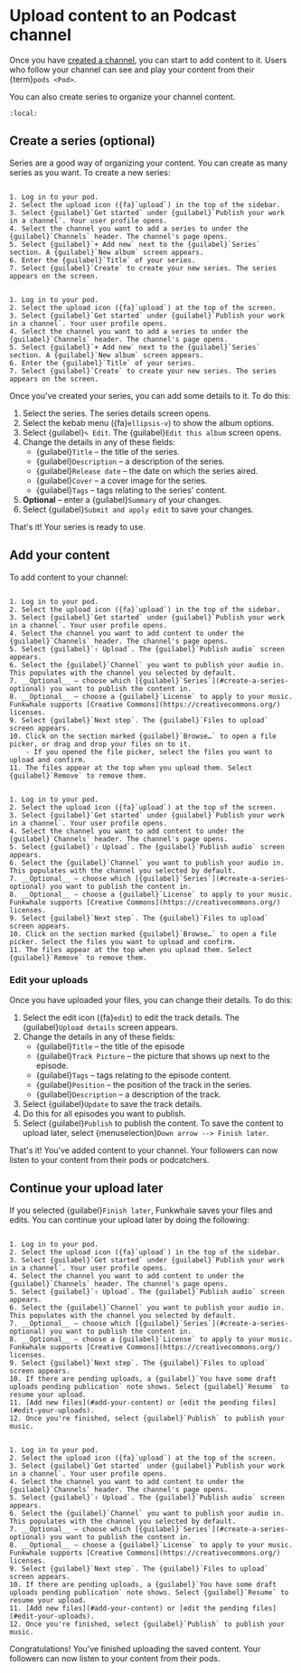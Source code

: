# Upload content to an Podcast channel

Once you have [created a channel](create_channel.md), you can start to add content to it. Users who follow your channel can see and play your content from their {term}`pods <Pod>`.

You can also create series to organize your channel content.

```{contents}
:local:
```

## Create a series (optional)

Series are a good way of organizing your content. You can create as many series as you want. To create a new series:

```{tabbed} Desktop

1. Log in to your pod.
2. Select the upload icon ({fa}`upload`) in the top of the sidebar.
3. Select {guilabel}`Get started` under {guilabel}`Publish your work in a channel`. Your user profile opens.
4. Select the channel you want to add a series to under the {guilabel}`Channels` header. The channel's page opens.
5. Select {guilabel}`+ Add new` next to the {guilabel}`Series` section. A {guilabel}`New album` screen appears.
6. Enter the {guilabel}`Title` of your series.
7. Select {guilabel}`Create` to create your new series. The series appears on the screen.

```

```{tabbed} Mobile

1. Log in to your pod.
2. Select the upload icon ({fa}`upload`) at the top of the screen.
3. Select {guilabel}`Get started` under {guilabel}`Publish your work in a channel`. Your user profile opens.
4. Select the channel you want to add a series to under the {guilabel}`Channels` header. The channel's page opens.
5. Select {guilabel}`+ Add new` next to the {guilabel}`Series` section. A {guilabel}`New album` screen appears.
6. Enter the {guilabel}`Title` of your series.
7. Select {guilabel}`Create` to create your new series. The series appears on the screen.

```

Once you've created your series, you can add some details to it. To do this:

1. Select the series. The series details screen opens.
2. Select the kebab menu ({fa}`ellipsis-v`) to show the album options.
3. Select {guilabel}`✎ Edit`. The {guilabel}`Edit this album` screen opens.
4. Change the details in any of these fields:
   - {guilabel}`Title` – the title of the series.
   - {guilabel}`Description` – a description of the series.
   - {guilabel}`Release date` – the date on which the series aired.
   - {guilabel}`Cover` – a cover image for the series.
   - {guilabel}`Tags` – tags relating to the series' content.
5. __Optional__ – enter a {guilabel}`Summary` of your changes.
6. Select {guilabel}`Submit and apply edit` to save your changes.

That's it! Your series is ready to use.

## Add your content

To add content to your channel:

```{tabbed} Desktop

1. Log in to your pod.
2. Select the upload icon ({fa}`upload`) in the top of the sidebar.
3. Select {guilabel}`Get started` under {guilabel}`Publish your work in a channel`. Your user profile opens.
4. Select the channel you want to add content to under the {guilabel}`Channels` header. The channel's page opens.
5. Select {guilabel}`⇧ Upload`. The {guilabel}`Publish audio` screen appears.
6. Select the {guilabel}`Channel` you want to publish your audio in. This populates with the channel you selected by default.
7. __Optional__ – choose which [{guilabel}`Series`](#create-a-series-optional) you want to publish the content in.
8. __Optional__ – choose a {guilabel}`License` to apply to your music. Funkwhale supports [Creative Commons](https://creativecommons.org/) licenses.
9. Select {guilabel}`Next step`. The {guilabel}`Files to upload` screen appears.
10. Click on the section marked {guilabel}`Browse…` to open a file picker, or drag and drop your files on to it.
    - If you opened the file picker, select the files you want to upload and confirm.
11. The files appear at the top when you upload them. Select {guilabel}`Remove` to remove them.

```

```{tabbed} Mobile

1. Log in to your pod.
2. Select the upload icon ({fa}`upload`) at the top of the screen.
3. Select {guilabel}`Get started` under {guilabel}`Publish your work in a channel`. Your user profile opens.
4. Select the channel you want to add content to under the {guilabel}`Channels` header. The channel's page opens.
5. Select {guilabel}`⇧ Upload`. The {guilabel}`Publish audio` screen appears.
6. Select the {guilabel}`Channel` you want to publish your audio in. This populates with the channel you selected by default.
7. __Optional__ – choose which [{guilabel}`Series`](#create-a-series-optional) you want to publish the content in.
8. __Optional__ – choose a {guilabel}`License` to apply to your music. Funkwhale supports [Creative Commons](https://creativecommons.org/) licenses.
9. Select {guilabel}`Next step`. The {guilabel}`Files to upload` screen appears.
10. Click on the section marked {guilabel}`Browse…` to open a file picker. Select the files you want to upload and confirm.
11. The files appear at the top when you upload them. Select {guilabel}`Remove` to remove them.

```

### Edit your uploads

Once you have uploaded your files, you can change their details. To do this:

1. Select the edit icon ({fa}`edit`) to edit the track details. The {guilabel}`Upload details` screen appears.
2. Change the details in any of these fields:
   - {guilabel}`Title` – the title of the episode
   - {guilabel}`Track Picture` – the picture that shows up next to the episode.
   - {guilabel}`Tags` – tags relating to the episode content.
   - {guilabel}`Position` – the position of the track in the series.
   - {guilabel}`Description` – a description of the track.
3. Select {guilabel}`Update` to save the track details.
4. Do this for all episodes you want to publish.
5. Select {guilabel}`Publish` to publish the content. To save the content to upload later, select {menuselection}`Down arrow --> Finish later`.

That's it! You've added content to your channel. Your followers can now listen to your content from their pods or podcatchers.

## Continue your upload later

If you selected {guilabel}`Finish later`, Funkwhale saves your files and edits. You can continue your upload later by doing the following:

```{tabbed} Desktop

1. Log in to your pod.
2. Select the upload icon ({fa}`upload`) in the top of the sidebar.
3. Select {guilabel}`Get started` under {guilabel}`Publish your work in a channel`. Your user profile opens.
4. Select the channel you want to add content to under the {guilabel}`Channels` header. The channel's page opens.
5. Select {guilabel}`⇧ Upload`. The {guilabel}`Publish audio` screen appears.
6. Select the {guilabel}`Channel` you want to publish your audio in. This populates with the channel you selected by default.
7. __Optional__ – choose which [{guilabel}`Series`](#create-a-series-optional) you want to publish the content in.
8. __Optional__ – choose a {guilabel}`License` to apply to your music. Funkwhale supports [Creative Commons](https://creativecommons.org/) licenses.
9. Select {guilabel}`Next step`. The {guilabel}`Files to upload` screen appears.
10. If there are pending uploads, a {guilabel}`You have some draft uploads pending publication` note shows. Select {guilabel}`Resume` to resume your upload.
11. [Add new files](#add-your-content) or [edit the pending files](#edit-your-uploads).
12. Once you're finished, select {guilabel}`Publish` to publish your music.

```

```{tabbed} Mobile

1. Log in to your pod.
2. Select the upload icon ({fa}`upload`) at the top of the screen.
3. Select {guilabel}`Get started` under {guilabel}`Publish your work in a channel`. Your user profile opens.
4. Select the channel you want to add content to under the {guilabel}`Channels` header. The channel's page opens.
5. Select {guilabel}`⇧ Upload`. The {guilabel}`Publish audio` screen appears.
6. Select the {guilabel}`Channel` you want to publish your audio in. This populates with the channel you selected by default.
7. __Optional__ – choose which [{guilabel}`Series`](#create-a-series-optional) you want to publish the content in.
8. __Optional__ – choose a {guilabel}`License` to apply to your music. Funkwhale supports [Creative Commons](https://creativecommons.org/) licenses.
9. Select {guilabel}`Next step`. The {guilabel}`Files to upload` screen appears.
10. If there are pending uploads, a {guilabel}`You have some draft uploads pending publication` note shows. Select {guilabel}`Resume` to resume your upload.
11. [Add new files](#add-your-content) or [edit the pending files](#edit-your-uploads).
12. Once you're finished, select {guilabel}`Publish` to publish your music.

```

Congratulations! You've finished uploading the saved content. Your followers can now listen to your content from their pods.

